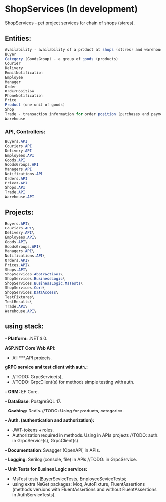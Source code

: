 # ShopServices (In development)

ShopServices - pet project services for chain of shops (stores).

## **Entities:**
```csharp
Availability - availability of a product at shops (stores) and warehouses.
Buyer
Category (GoodsGroup) - a group of goods (products)
Courier
Delivery
EmailNotification
Employee
Manager
Order
OrderPosition
PhoneNotification
Price
Product (one unit of goods)
Shop
Trade - transaction information for order position (purchases and payments).
Warehouse
```

### **API, Controllers:**
```csharp
Buyers.API
Couriers.API
Delivery.API
Employees.API
Goods.API
GoodsGroups.API
Managers.API
Notifications.API
Orders.API
Prices.API
Shops.API
Trade.API
Warehouse.API
```

## **Projects:**
```csharp
Buyers.API\
Couriers.API\
Delivery.API\
Employees.API\
Goods.API\
GoodsGroups.API\
Managers.API\
Notifications.API\
Orders.API\
Prices.API\
Shops.API\
ShopServices.Abstractions\
ShopServices.BusinessLogic\
ShopServices.BusinessLogic.MsTests\
ShopServices.Core\
ShopServices.DataAccess\
TestFixtures\
TestResults\
Trade.API\
Warehouse.API\
```

## **using stack:**
**- Platform:** .NET 9.0.

**ASP.NET Core Web API**:
- All ***.API projects.

**gRPC service and test client with auth.:**
- //TODO: GrpcService(s),
- //TODO: GrpcClient(s) for methods simple testing with auth.

**- ORM:** EF Core.

**- DataBase**: PostgreSQL 17.

**- Caching:** Redis.
//TODO: Using for products, categories.

**- Auth. (authentication and authorization):**
- JWT-tokens + roles.
- Authorization required in methods.
Using in APIs projects //TODO: auth. in GrpcService(s), GrpcClient(s)

**- Documentation**: Swagger (OpenAPI) in APIs.

**- Logging**: Serilog (console, file) in APIs //TODO: in GrpcService.

**- Unit Tests for Busines Logic services:**
- MsTest tests (BuyerSeviceTests, EmployeeSeviceTests);
- using extra NuGet packages: Moq, AutoFixture, FluentAssertions (methods versions with FluentAssertions and without FluentAssertions in AuthServiceTests).